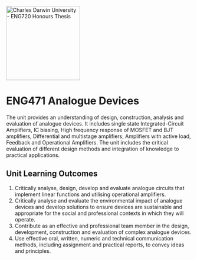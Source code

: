 <img src="https://fundraising.blackbaud.com.au/wp-content/uploads/2016/08/CDU-LOGO-RGB-LHS-1200x628.jpg" alt="Charles Darwin University - ENG720 Honours Thesis" width="200" />

# ENG471 Analogue Devices
The unit provides an understanding of design, construction, analysis and evaluation of analogue devices. It includes single state Integrated-Circuit Amplifiers, IC biasing, High frequency response of MOSFET and BJT amplifiers, Differential and multistage amplifiers, Amplifiers with active load, Feedback and Operational Amplifiers. The unit includes the critical evaluation of different design methods and integration of knowledge to practical applications.


## Unit Learning Outcomes
1. Critically analyse, design, develop and evaluate analogue circuits that implement linear functions and utilising operational amplifiers.
2. Critically analyse and evaluate the environmental impact of analogue devices and develop solutions to ensure devices are sustainable and appropriate for the social and professional contexts in which they will operate.
3. Contribute as an effective and professional team member in the design, development, construction and evaluation of complex analogue devices.
4. Use effective oral, written, numeric and technical communication methods, including assignment and practical reports, to convey ideas and principles.
